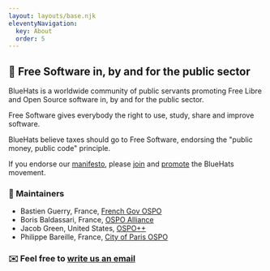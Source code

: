 ```yaml
---
layout: layouts/base.njk
eleventyNavigation:
  key: About
  order: 5
---
```


## 🧢 Free Software in, by and for the public sector

BlueHats is a worldwide community of public servants promoting Free
Libre and Open Source software in, by and for the public sector. 

Free Software gives everybody the right to use, study, share and
improve software. 

BlueHats believe taxes should go to Free Software, endorsing the
"public money, public code" principle.

If you endorse our [manifesto](https://bluehats.global), please
[join](/join) and [promote](/promote) the BlueHats movement.

### 🙏 Maintainers

- Bastien Guerry, France, [French Gov OSPO](https://code.gouv.fr)
- Boris Baldassari, France, [OSPO Alliance](https://ospo-alliance.org)
- Jacob Green, United States, [OSPO++](https://ospoplusplus.org)
- Philippe Bareille, France, [City of Paris OSPO](https://opensource.paris.fr)

### ✉️ Feel free to [write us an email](bluehats@bzg.fr)
